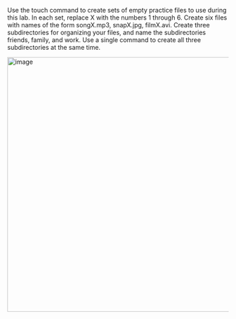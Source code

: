 Use the touch command to create sets of empty practice files to use during this lab. In each set, replace X with the numbers 1 through 6. Create six files with names of the form 
songX.mp3, snapX.jpg, filmX.avi. Create three subdirectories for organizing your files, and name the subdirectories friends, family, and work. Use a single command to create all three subdirectories at the same time.

<img width="581" alt="image" src="https://github.com/user-attachments/assets/1df5ec93-a806-4668-8fec-b4d672822f02" />

